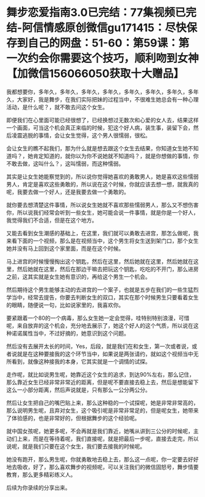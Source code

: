 # 舞步恋爱指南3.0已完结：77集视频已完结-阿信情感原创微信gu171415：尽快保存到自己的网盘：51-60：第59课：第一次约会你需要这个技巧，顺利吻到女神【加微信156066050获取十大赠品】

我都想要你，多年久，多年久，多年久，多年久，多年久，多年久，多年久，多年久，大家好，我是舞步，在我们实际把妹的过程当中，不很难生她总会有一种心理活动，是什么呢？，就不敢去问这个女生。

即便我们在心里面可能已经很想了，已经换想过无数次和心爱的女人去，结果这样一个画面，可当这个机会真正来临的时候，犯这个好人病，装生事，装留下会，然后凌震逃脱的事情，会让女生觉得，这个男人很懦弱，很松。

会让女生的瞧不起我们，那为什么就是想去跟这个女生去结果，你知道女生她不知道吗？，她肯定知道的，就你以为你不说她就不知道吗？，就是你想做的事情，你不敢去做，这叫什么？，这叫懦弱，而这种懦弱。

其实是让女生她能察觉到的，所以说你觉得她喜欢的勇敢男人，她是喜欢这些懦弱男人，肯定是喜欢这些勇敢的，所以说在这个时候，你就应该去想一想，就我真的呢，我要去做一个好人，还是我要去做一个勇敢的。

就你要去想清楚这件事情，所以说女生她就不喜欢那些懦弱男人，那么又不想伤害你，所以说我们经常会听到一些女生，她可能会说一件事情，就是你是一个好人，我觉得我们不合适，但是在这个地方。

又能去看到女生潮感的基础上，在这里，我们就可以勇敢去进宫，那怎么做呢，我来看下面的一个视频，那么是在视频当中，这个男生将女生送到架门口，那个女生她并没有马上回到这个家里面，而是在这个时候。

马上进宫的时候慢慢掏出这个钥匙，然后在这里，然后她就在这里，然后她就在这里，然后她就在这里，然后在那边干嘛去把玩这个钥匙，吃吃的不开门，那么进房之前，这其实就是女生她有意识的，再给这个男生一个机会。

然后期待这个男生能够主动的去进宫的一个案子，也就是五步在我们的一些生猛烈学当中，经常去提告，你要去判断女生的双口，其实在那个时候男生只要看着女生的眼睛，随便说一句，比如说家里的，我喜欢你。

要紧跟着一个80的一个病毒，那么女生她一定会觉得，哇特别特别浪漫，可惜呢，来自放弃的这个机会，充分地去展示了，她这个好人的这个气质，所以说在这种诺诺属性当中，不过好摘的，她意识到这个问题。

然后没有去展开太长的时间，Yes，后段，就是我们在和女生，第一次或者说，或者说就是在这种要接我的这个环节当中，如果说是两张请约，就如这个视频当中无所看到，就像这种接我的本身，它其实就是一个调情的试探。

走作呢，就比如说男生呢，她靠近这个女生的追求，到达90%左右，那么记住，那么靠近女生已经非常非常近的距离，但是呢不要直接去稳上去，然后是想能留下这么一小部分距离，然后声说就是，只有那么一公分两公分。

然后让女生把自己的嘴巴贴上来，那么这种稳的一个试探呢，她是非常非常高的，那么说明男生呢，且弃对女生，这个吸引呢是非常非常足的，但是呢女生，她带来了体验感的，也是非常好的，但根据舞步的这个经验呢。

就中国女孩呢，她更多呢，不会再就是我们靠近，她嘴从讲到三公分的时候呢，主动们上来，而是在等待着呢，我们直接呢，就是把最后一步呢，直接去走完，所以说呢，就是我们只要在这个女生，我们要去接我的时候呢。

她没有跑开，那么男生呢，你就勇敢地去稳上去，那么这一点呢，你一定要去好好地去吸收，好了，那么喜欢舞步的视频呢，可以关注我们的微信固怒号，舞步情要教育，那么更多精彩练义人。

后续为你录续的分享出来。